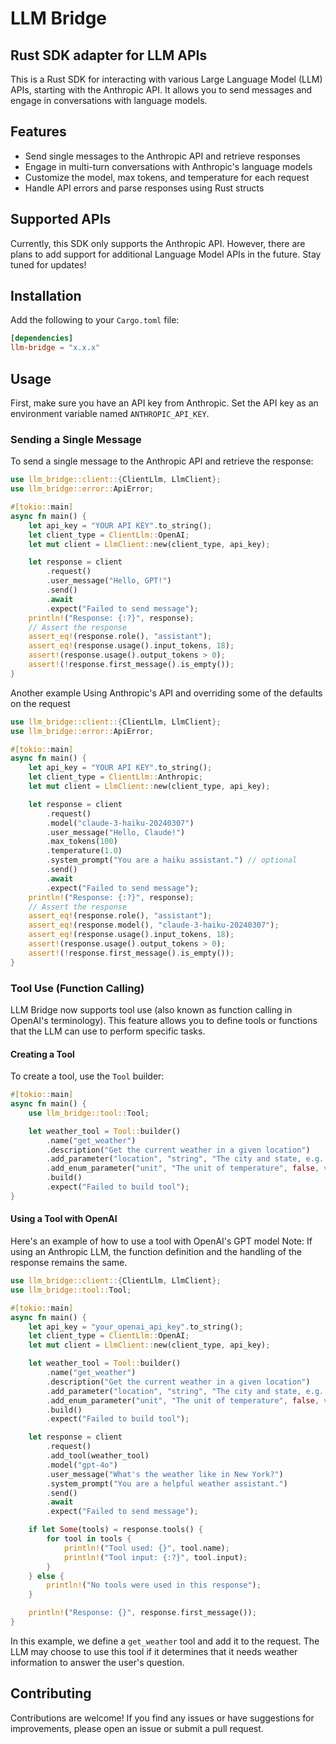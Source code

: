 # LLM Bridge

## Rust SDK adapter for LLM APIs

This is a Rust SDK for interacting with various Large Language Model (LLM) APIs, starting with the Anthropic API. It
allows you to
send messages and engage in conversations with language models.

## Features

- Send single messages to the Anthropic API and retrieve responses
- Engage in multi-turn conversations with Anthropic's language models
- Customize the model, max tokens, and temperature for each request
- Handle API errors and parse responses using Rust structs

## Supported APIs

Currently, this SDK only supports the Anthropic API. However, there are plans to add support for additional Language
Model APIs in the future. Stay tuned for updates!

## Installation

Add the following to your `Cargo.toml` file:

```toml
[dependencies]
llm-bridge = "x.x.x"
```

## Usage

First, make sure you have an API key from Anthropic. Set the API key as an environment variable
named `ANTHROPIC_API_KEY`.

### Sending a Single Message

To send a single message to the Anthropic API and retrieve the response:

```rust
use llm_bridge::client::{ClientLlm, LlmClient};
use llm_bridge::error::ApiError;

#[tokio::main]
async fn main() {
    let api_key = "YOUR API KEY".to_string();
    let client_type = ClientLlm::OpenAI;
    let mut client = LlmClient::new(client_type, api_key);

    let response = client
        .request()
        .user_message("Hello, GPT!")
        .send()
        .await
        .expect("Failed to send message");
    println!("Response: {:?}", response);
    // Assert the response
    assert_eq!(response.role(), "assistant");
    assert_eq!(response.usage().input_tokens, 18);
    assert!(response.usage().output_tokens > 0);
    assert!(!response.first_message().is_empty());
}
```

Another example Using Anthropic's API and overriding some of the defaults on the request

```rust
use llm_bridge::client::{ClientLlm, LlmClient};
use llm_bridge::error::ApiError;

#[tokio::main]
async fn main() {
    let api_key = "YOUR API KEY".to_string();
    let client_type = ClientLlm::Anthropic;
    let mut client = LlmClient::new(client_type, api_key);

    let response = client
        .request()
        .model("claude-3-haiku-20240307")
        .user_message("Hello, Claude!")
        .max_tokens(100)
        .temperature(1.0)
        .system_prompt("You are a haiku assistant.") // optional
        .send()
        .await
        .expect("Failed to send message");
    println!("Response: {:?}", response);
    // Assert the response
    assert_eq!(response.role(), "assistant");
    assert_eq!(response.model(), "claude-3-haiku-20240307");
    assert_eq!(response.usage().input_tokens, 18);
    assert!(response.usage().output_tokens > 0);
    assert!(!response.first_message().is_empty());
}
```

### Tool Use (Function Calling)

LLM Bridge now supports tool use (also known as function calling in OpenAI's terminology). This feature allows you to define tools or functions that the LLM can use to perform specific tasks.

#### Creating a Tool

To create a tool, use the `Tool` builder:

```rust
#[tokio::main]
async fn main() {
    use llm_bridge::tool::Tool;

    let weather_tool = Tool::builder()
        .name("get_weather")
        .description("Get the current weather in a given location")
        .add_parameter("location", "string", "The city and state, e.g. San Francisco, CA", true)
        .add_enum_parameter("unit", "The unit of temperature", false, vec!["celsius".to_string(), "fahrenheit".to_string()])
        .build()
        .expect("Failed to build tool");
}
```

#### Using a Tool with OpenAI

Here's an example of how to use a tool with OpenAI's GPT model
Note: If using an Anthropic LLM, the function definition and the handling of the response remains the same.
```rust
use llm_bridge::client::{ClientLlm, LlmClient};
use llm_bridge::tool::Tool;

#[tokio::main]
async fn main() {
    let api_key = "your_openai_api_key".to_string();
    let client_type = ClientLlm::OpenAI;
    let mut client = LlmClient::new(client_type, api_key);

    let weather_tool = Tool::builder()
        .name("get_weather")
        .description("Get the current weather in a given location")
        .add_parameter("location", "string", "The city and state, e.g. San Francisco, CA", true)
        .add_enum_parameter("unit", "The unit of temperature", false, vec!["celsius".to_string(), "fahrenheit".to_string()])
        .build()
        .expect("Failed to build tool");

    let response = client
        .request()
        .add_tool(weather_tool)
        .model("gpt-4o")
        .user_message("What's the weather like in New York?")
        .system_prompt("You are a helpful weather assistant.")
        .send()
        .await
        .expect("Failed to send message");

    if let Some(tools) = response.tools() {
        for tool in tools {
            println!("Tool used: {}", tool.name);
            println!("Tool input: {:?}", tool.input);
        }
    } else {
        println!("No tools were used in this response");
    }

    println!("Response: {}", response.first_message());
}
```






In this example, we define a `get_weather` tool and add it to the request. The LLM may choose to use this tool 
if it determines that it needs weather information to answer the user's question.


## Contributing

Contributions are welcome! If you find any issues or have suggestions for improvements, please open an issue or submit a
pull request.

